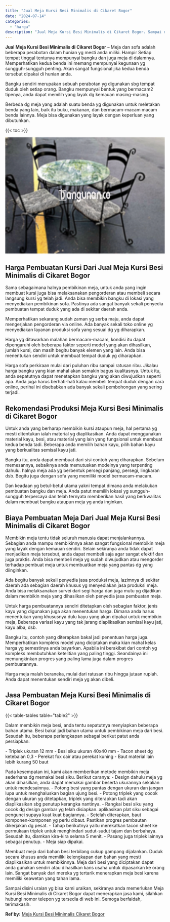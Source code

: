 ```yaml
---
title: "Jual Meja Kursi Besi Minimalis di Cikaret Bogor"
date: "2024-07-14"
categories: 
  - "harga"
description: "Jual Meja Kursi Besi Minimalis di Cikaret Bogor. Sampai disini uraian yg bisa kami uraikan, sekiranya anda memerlukan Meja Kursi Besi Minimalis di Cikaret Bo..."
---
```


**Jual Meja Kursi Besi Minimalis di Cikaret Bogor** – Meja dan sofa adalah beberapa perabotan dalam hunian yg mesti anda miliki. Hampir Setiap tempat tinggal tentunya mempunyai bangku dan juga meja di dalamnya. Memperhatikan kedua benda ini memang mempunyai kegunaan yg sungguh-sungguh penting. Akan sangat fungsional jika kedua benda tersebut dipakai di hunian anda.

Bangku sendiri merupakan sebuah perabotan yg digunakan sbg tempat duduk oleh setiap orang. Bangku mempunyai bentuk yang bermacam2 tipenya, anda dapat memilih yang layak dg kemauan masing-masing.

Berbeda dg meja yang adalah suatu benda yg digunakan untuk meletakan benda yang lain, baik itu buku, makanan, dan bermacam-macam macam benda lainnya. Meja bisa digunakan yang layak dengan keperluan yang dibutuhkan.

{{< toc >}}

![Jual Meja Kursi Besi Minimalis di Cikaret Bogor](/images/jual-meja-besi-murah29.png)

## Harga Pembuatan Kursi Dari Jual Meja Kursi Besi Minimalis di Cikaret Bogor

Sama sebagaimana halnya pembikinan meja, untuk anda yang ingin membuat kursi juga bisa melaksanakan pengorderan atau membeli secara langsung kursi yg telah jadi. Anda bisa membikin bangku di lokasi yang menyediakan pembikinan sofa. Pastinya ada sangat banyak sekali penyedia pembuatan tempat duduk yang ada di sekitar daerah anda.

Memperhatikan sekarang sudah zaman yg serba maju, anda dapat mengerjakan pengorderan via online. Ada banyak sekali toko online yg menyediakan layanan produksi sofa yang sesuai dg yg diharapkan.

Harga yg ditawarkan malahan bermacam-macam, kondisi itu dapat dipengaruhi oleh beberapa faktor seperti model yang akan dihasilkan, jumlah kursi, dan masih begitu banyak elemen yang lain. Anda bisa menentukan sendiri untuk membuat tempat duduk yg diharapkan.

Harga sofa perkiraan mulai dari puluhan ribu sampai ratusan ribu. Jikalau harga bangku yang kian mahal akan semakin bagus kualitasnya. Untuk itu, anda sepatutnya dapat menetapkan bangku yang akan diwujudkan seperti apa. Anda juga harus berhati-hati kalau membeli tempat duduk dengan cara online, perihal ini disebabkan ada banyak sekali pembohongan yang sering terjadi.

## Rekomendasi Produksi Meja Kursi Besi Minimalis di Cikaret Bogor

Untuk anda yang berharap membikin kursi ataupun meja, hal pertama yg mesti ditentukan ialah material yg diaplikasikan. Anda dapat menggunakan material kayu, besi, atau material yang lain yang fungsional untuk membuat kedua benda tadi. Beberapa anda memilih bahan kayu, pilih bahan kayu yang berkualitas semisal kayu jati.

Bangku itu, anda dapat membuat dari sisi contoh yang diharapkan. Sebelum memesannya, sebaiknya anda memutuskan modelnya yang terpenting dahulu. halnya meja ada yg berbentuk persegi panjang, persegi, lingkaran dsb. Begitu juga dengan sofa yang memiliki model bermacam-macam.

Dan keadaan yg betul-betul utama yakni tempat dimana anda melakukan pembuatan bangku dan meja. Anda patut memilih lokasi yg sungguh-sungguh terpercaya dan telah ternyata memberikan hasil yang berkwalitas dalam membuat bangku ataupun meja yg anda inginkan.

## Biaya Pembuatan Meja Dari Jual Meja Kursi Besi Minimalis di Cikaret Bogor

Membikin meja tentu tidak seluruh manusia dapat menjalankannya. Sebagian anda mampu membikinnya akan sangat fungsional membikin meja yang layak dengan kemauan sendiri. Selain sekiranya anda tidak dapat menjadikan meja tersebut, anda dapat membeli saja agar sangat efektif dan juga praktis. Anda bisa membeli meja yg sudah diwujudkan atau mengorder terhadap pembuat meja untuk membuatkan meja yang pantas dg yang diinginkan.

Ada begitu banyak sekali penyedia jasa produksi meja, lazimnya di sekitar daerah ada sebagian daerah khusus yg menyediakan jasa produksi meja. Anda bisa melaksanakan survei dari segi harga dan juga mutu yg dijadikan dalam membikin meja yang dihasilkan oleh penyedia jasa pembuatan meja.

Untuk harga pembuatannya sendiri ditetapkan oleh sebagian faktor, jenis kayu yang digunakan juga akan menentukan harga. Dimana anda harus menentukan yang khususnya dulu kayu yang akan dipakai untuk membikin meja, Beberapa variasi kayu yang tak jarang diaplikasikan semisal kayu jati, kayu alba, dsb.

Bangku itu, contoh yang diterapkan bakal jadi penentuan harga juga. Memperhatikan kompleks model yang diciptakan maka kian mahal kelas harga yg semestinya anda bayarkan. Apabila ini berakibat dari contoh yg kompleks membutuhkan ketelitian yang paling tinggi. Seandainya ini memungkinkan progres yang paling lama juga dalam progres pembuatannya.

Harga meja malah beraneka, mulai dari ratusan ribu hingga jutaan rupiah. Anda dapat menentukan sendiri meja yg akan dibeli.

## Jasa Pembuatan Meja Kursi Besi Minimalis di Cikaret Bogor

{{< table-tables table="table2" >}}

Dalam membikin meja besi, anda tentu sepatutnya menyiapkan beberapa bahan utama. Besi bakal jadi bahan utama untuk pembikinan meja dari besi. Sesudah itu, beberapa perlengkapan sebagai berikut patut anda persiapkan:

\- Triplek ukuran 12 mm - Besi siku ukuran 40x40 mm - Tacon sheet dg ketebalan 0,3 - Perekat fox cair atau perekat kuning - Baut material lain lebih kurang 50 baut

Pada kesempatan ini, kami akan memberikan metode membikin meja sederhana dg memakai besi siku. Berikut caranya: - Design dahulu meja yg akan dihasilkan, anda dapat memakai gambar beserta ukurannya sekalian untuk mendesainnya. - Potong besi yang pantas dengan ukuran dan jangan lupa untuk menghaluskan bagian ujung besi. - Potong triplek yang cocok dengan ukuran yg ditetapkan, triplek yang diterapkan tadi akan diaplikasikan sbg penutup kerangka nantinya. - Rangkai besi siku yang cocok dg design gambar yg telah disiapkan. aplikasikan plat siku sebagai pengunci supaya kuat kuat bagiannya. - Setelah diterapkan, baut komponen-komponen yg perlu dibaut. Pastikan progres pembautan dikerjakan dg pesat. - Tahap berikutnya yaitu merekatkan tacon sheet ke permukaan triplek untuk menghindari sudut-sudut tajam dan berbahaya. Sesudah itu, diamkan kira-kira selama 5 menit. - Pasang juga triplek lainnya sebagai penutup. - Meja siap dipakai.

Membuat meja dari bahan besi terbilang cukup gampang dijalankan. Duduk secara khusus anda memiliki kelengkapan dan bahan yang mesti diaplikasikan untuk membikinnya. Meja dari besi yang diciptakan dapat anda gunakan sendiri atau dihasilkan kans usaha untuk dipasarkan ke orang lain. Sangat banyak dari mereka yg tertarik menerapkan meja besi karena memiliki keawetan yang tahan lama.

Sampai disini uraian yg bisa kami uraikan, sekiranya anda memerlukan Meja Kursi Besi Minimalis di Cikaret Bogor dapat menerapkan jasa kami, silahkan hubungi nomor telepon yg tersedia di web ini. Semoga berfaidah, terimakasih.

**Ref by:** [Meja Kursi Besi Minimalis Cikaret Bogor](https://id.wikipedia.org/wiki/Meja)
